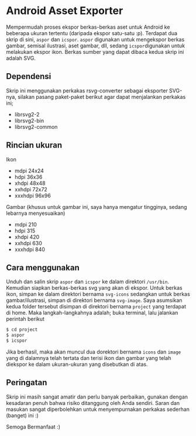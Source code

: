 # Android Asset Exporter
Mempermudah proses ekspor berkas-berkas aset untuk Android ke beberapa ukuran tertentu (daripada ekspor satu-satu :p). Terdapat dua skrip di sini, `aspor` dan `icspor`. `aspor` digunakan untuk mengekspor berkas gambar, semisal ilustrasi, aset gambar, dll, sedang `icspor`digunakan untuk melakukan ekspor ikon. Berkas sumber yang dapat dibaca kedua skrip ini adalah SVG.

## Dependensi
Skrip ini menggunakan perkakas rsvg-converter sebagai eksporter SVG-nya, silakan pasang paket-paket berikut agar dapat menjalankan perkakas ini;
- librsvg2-2
- librsvg2-bin
- librsvg2-common

## Rincian ukuran
Ikon
- mdpi 24x24
- hdpi 36x36
- xhdpi 48x48
- xxhdpi 72x72
- xxxhdpi 96x96

Gambar
(khusus untuk gambar ini, saya hanya mengatur tingginya, sedang lebarnya menyesuaikan)
- mdpi 210
- hdpi 315
- xhdpi 420
- xxhdpi 630
- xxxhdpi 840

## Cara menggunakan
Unduh dan salin skrip `aspor` dan `icspor` ke dalam direktori `/usr/bin`. Kemudian siapkan berkas-berkas svg yang akan di ekspor.
Untuk berkas ikon, simpan ke dalam direktori bernama `svg-icons` sedangkan untuk berkas gambar/ilustrasi, simpan di direktori bernama `svg-image`.
Saya asumsikan kedua folder tersebut disimpan di direktori bernama 	`project` yang terdapat di home. Maka langkah-langkahnya adalah; buka terminal, lalu jalankan perintah berikut

```bash
$ cd project
$ aspor
$ icspor
```

Jika berhasil, maka akan muncul dua dorektori bernama `icons` dan `image` yang di dalamnya telah tertata dan terisi ikon dan gambar yang telah diekspor ke dalam ukuran-ukuran yang disebutkan di atas.

## Peringatan
Skrip ini masih sangat amatir dan perlu banyak perbaikan, gunakan dengan kesadaran penuh bahwa risiko ditanggung oleh Anda sendiri. Saran dan masukan sangat diperbolehkan untuk menyempurnakan perkakas sederhan (banget) ini :)


Semoga Bermanfaat :)
